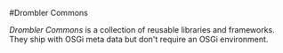 #Drombler Commons

*Drombler Commons* is a collection of reusable libraries and frameworks. They ship with OSGi meta data but don't require an OSGi environment.
